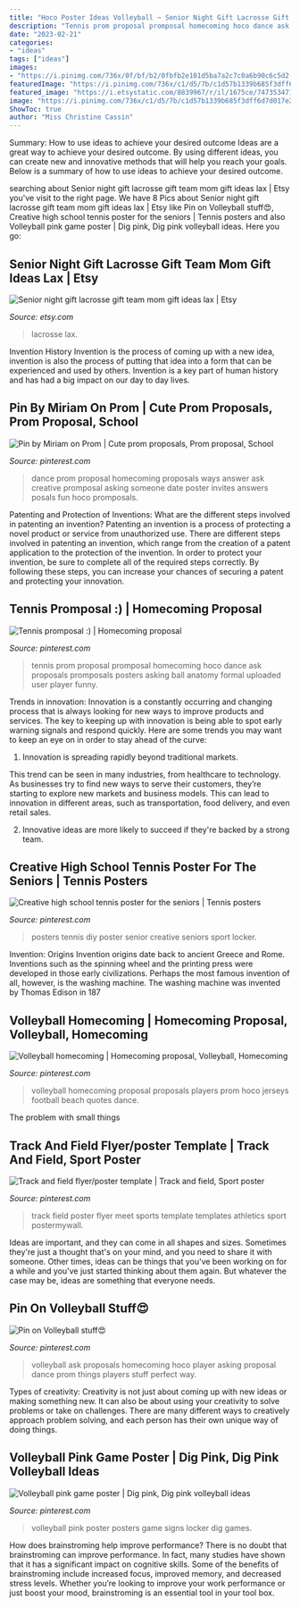 ```yaml
---
title: "Hoco Poster Ideas Volleyball ~ Senior Night Gift Lacrosse Gift Team Mom Gift Ideas Lax"
description: "Tennis prom proposal promposal homecoming hoco dance ask proposals promposals posters asking ball anatomy formal uploaded user player funny"
date: "2023-02-21"
categories:
- "ideas"
tags: ["ideas"]
images:
- "https://i.pinimg.com/736x/0f/bf/b2/0fbfb2e101d5ba7a2c7c0a6b90c6c5d2--volleyball-jerseys-beach-volleyball.jpg"
featuredImage: "https://i.pinimg.com/736x/c1/d5/7b/c1d57b1339b685f3dff6d7d017e2e3ca--volleyball-sayings-volleyball-ideas.jpg"
featured_image: "https://i.etsystatic.com/8839967/r/il/1675ce/747353471/il_794xN.747353471_fngi.jpg"
image: "https://i.pinimg.com/736x/c1/d5/7b/c1d57b1339b685f3dff6d7d017e2e3ca--volleyball-sayings-volleyball-ideas.jpg"
ShowToc: true
author: "Miss Christine Cassin"
---
```



Summary: How to use ideas to achieve your desired outcome
Ideas are a great way to achieve your desired outcome. By using different ideas, you can create new and innovative methods that will help you reach your goals. Below is a summary of how to use ideas to achieve your desired outcome.

	

		
searching about Senior night gift lacrosse gift team mom gift ideas lax | Etsy you've visit to the right page. We have 8 Pics about Senior night gift lacrosse gift team mom gift ideas lax | Etsy like Pin on Volleyball stuff😍, Creative high school tennis poster for the seniors | Tennis posters and also Volleyball pink game poster | Dig pink, Dig pink volleyball ideas. Here you go:
		
    
## Senior Night Gift Lacrosse Gift Team Mom Gift Ideas Lax | Etsy

<img loading=lazy src="https://i.etsystatic.com/8839967/r/il/1675ce/747353471/il_794xN.747353471_fngi.jpg" onerror="this.onerror=null;this.src='https://tse1.mm.bing.net/th?id=OIP.olk-Adejc-FM41uEzTrSTAHaJ6&amp;pid=15.1';" alt="Senior night gift lacrosse gift team mom gift ideas lax | Etsy">

_Source: etsy.com_

>lacrosse lax. 

	

Invention History
Invention is the process of coming up with a new idea, invention is also the process of putting that idea into a form that can be experienced and used by others. Invention is a key part of human history and has had a big impact on our day to day lives.

    
## Pin By Miriam On Prom | Cute Prom Proposals, Prom Proposal, School

<img loading=lazy src="https://i.pinimg.com/736x/00/56/99/005699c314ddf5ce05c20678f4ec8bb5--dance-proposal-proposal-ideas.jpg" onerror="this.onerror=null;this.src='https://tse2.mm.bing.net/th?id=OIP.FR9IBwWljAMyHMVBNH_69wHaJ6&amp;pid=15.1';" alt="Pin by Miriam on Prom | Cute prom proposals, Prom proposal, School">

_Source: pinterest.com_

>dance prom proposal homecoming proposals ways answer ask creative promposal asking someone date poster invites answers posals fun hoco promposals. 

	

Patenting and Protection of Inventions: What are the different steps involved in patenting an invention?
Patenting an invention is a process of protecting a novel product or service from unauthorized use. There are different steps involved in patenting an invention, which range from the creation of a patent application to the protection of the invention. In order to protect your invention, be sure to complete all of the required steps correctly. By following these steps, you can increase your chances of securing a patent and protecting your innovation.

    
## Tennis Promposal :) | Homecoming Proposal

<img loading=lazy src="https://i.pinimg.com/736x/98/b9/44/98b9442617e0582920c5169fadc4ea89--tennis-prom-proposal-tennis-promposal-ideas.jpg" onerror="this.onerror=null;this.src='https://tse2.mm.bing.net/th?id=OIP.wHHaMZ0GD5C8otqQObY0pAHaJ3&amp;pid=15.1';" alt="Tennis promposal :) | Homecoming proposal">

_Source: pinterest.com_

>tennis prom proposal promposal homecoming hoco dance ask proposals promposals posters asking ball anatomy formal uploaded user player funny. 

	

Trends in innovation:
Innovation is a constantly occurring and changing process that is always looking for new ways to improve products and services. The key to keeping up with innovation is being able to spot early warning signals and respond quickly. Here are some trends you may want to keep an eye on in order to stay ahead of the curve:
1. Innovation is spreading rapidly beyond traditional markets.

This trend can be seen in many industries, from healthcare to technology. As businesses try to find new ways to serve their customers, they’re starting to explore new markets and business models. This can lead to innovation in different areas, such as transportation, food delivery, and even retail sales.

2. Innovative ideas are more likely to succeed if they're backed by a strong team.

    
## Creative High School Tennis Poster For The Seniors | Tennis Posters

<img loading=lazy src="https://i.pinimg.com/originals/76/a9/f7/76a9f7fd73065d6184d38b6b6f10c7b3.jpg" onerror="this.onerror=null;this.src='https://tse3.mm.bing.net/th?id=OIP.FjL6GRi56x0dOWFwakY7RgHaJ4&amp;pid=15.1';" alt="Creative high school tennis poster for the seniors | Tennis posters">

_Source: pinterest.com_

>posters tennis diy poster senior creative seniors sport locker. 

	

Invention: Origins
Invention origins date back to ancient Greece and Rome. Inventions such as the spinning wheel and the printing press were developed in those early civilizations. Perhaps the most famous invention of all, however, is the washing machine. The washing machine was invented by Thomas Edison in 187
    
## Volleyball Homecoming | Homecoming Proposal, Volleyball, Homecoming

<img loading=lazy src="https://i.pinimg.com/736x/0f/bf/b2/0fbfb2e101d5ba7a2c7c0a6b90c6c5d2--volleyball-jerseys-beach-volleyball.jpg" onerror="this.onerror=null;this.src='https://tse3.mm.bing.net/th?id=OIP.PV0cOgyiuUkkO2TKQwahmAAAAA&amp;pid=15.1';" alt="Volleyball homecoming | Homecoming proposal, Volleyball, Homecoming">

_Source: pinterest.com_

>volleyball homecoming proposal proposals players prom hoco jerseys football beach quotes dance. 

	

The problem with small things
 

    
## Track And Field Flyer/poster Template | Track And Field, Sport Poster

<img loading=lazy src="https://i.pinimg.com/originals/0c/ed/0a/0ced0afd63fe114afd846d7f4532bd5f.jpg" onerror="this.onerror=null;this.src='https://tse1.mm.bing.net/th?id=OIP.ic9FPt4dwYQFLubeDYveBQHaLH&amp;pid=15.1';" alt="Track and field flyer/poster template | Track and field, Sport poster">

_Source: pinterest.com_

>track field poster flyer meet sports template templates athletics sport postermywall. 

	

Ideas are important, and they can come in all shapes and sizes. Sometimes they're just a thought that's on your mind, and you need to share it with someone. Other times, ideas can be things that you've been working on for a while and you've just started thinking about them again. But whatever the case may be, ideas are something that everyone needs.

    
## Pin On Volleyball Stuff😍

<img loading=lazy src="https://i.pinimg.com/736x/c1/d5/7b/c1d57b1339b685f3dff6d7d017e2e3ca--volleyball-sayings-volleyball-ideas.jpg" onerror="this.onerror=null;this.src='https://tse2.mm.bing.net/th?id=OIP.v5v8uT80cma8B73X6_9iKgHaHS&amp;pid=15.1';" alt="Pin on Volleyball stuff😍">

_Source: pinterest.com_

>volleyball ask proposals homecoming hoco player asking proposal dance prom things players stuff perfect way. 

	

Types of creativity:
Creativity is not just about coming up with new ideas or making something new. It can also be about using your creativity to solve problems or take on challenges. There are many different ways to creatively approach problem solving, and each person has their own unique way of doing things.

    
## Volleyball Pink Game Poster | Dig Pink, Dig Pink Volleyball Ideas

<img loading=lazy src="https://i.pinimg.com/736x/58/32/ed/5832edcdf47a25f9abfff91c4f483c4a--game-poster-volleyball.jpg" onerror="this.onerror=null;this.src='https://tse1.mm.bing.net/th?id=OIP.6zytrlthL228nIV6DZqiOgHaFj&amp;pid=15.1';" alt="Volleyball pink game poster | Dig pink, Dig pink volleyball ideas">

_Source: pinterest.com_

>volleyball pink poster posters game signs locker dig games. 

	

How does brainstroming help improve performance?
There is no doubt that brainstroming can improve performance. In fact, many studies have shown that it has a significant impact on cognitive skills. Some of the benefits of brainstroming include increased focus, improved memory, and decreased stress levels. Whether you’re looking to improve your work performance or just boost your mood, brainstroming is an essential tool in your tool box.

